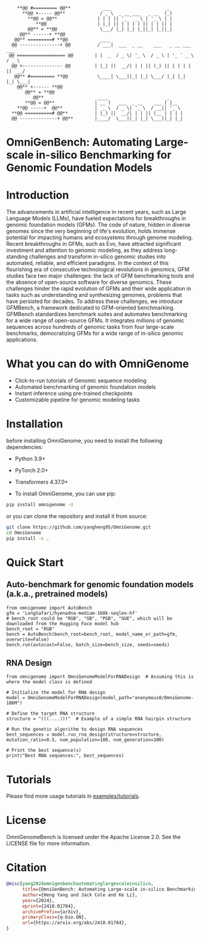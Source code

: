 ```
    **@@ #========= @@**            ___                     _ 
      **@@ +----- @@**             / _ \  _ __ ___   _ __  (_)
        **@@ = @@**               | | | || '_ ` _ \ | '_ \ | |
           **@@                   | |_| || | | | | || | | || |
        @@** = **@@                \___/ |_| |_| |_||_| |_||_|
     @@** ------+ **@@                
   @@** =========# **@@            ____  
  @@ ---------------+ @@          / ___|  ___  _ __    ___   _ __ ___    ___ 
 @@ ================== @@        | |  _  / _ \| '_ \  / _ \ | '_ ` _ \  / _ \
  @@ +--------------- @@         | |_| ||  __/| | | || (_) || | | | | ||  __/ 
   @@** #========= **@@           \____| \___||_| |_| \___/ |_| |_| |_| \___| 
    @@** +------ **@@         
       @@** = **@@           
          @@**                    ____                      _   
       **@@ = @@**               | __ )   ___  _ __    ___ | |__  
    **@@ -----+  @@**            |  _ \  / _ \| '_ \  / __|| '_ \ 
  **@@ ==========# @@**          | |_) ||  __/| | | || (__ | | | |
  @@ --------------+ @@**        |____/  \___||_| |_| \___||_| |_|
```
# OmniGenBench: Automating Large-scale in-silico Benchmarking for Genomic Foundation Models

# Introduction
The advancements in artificial intelligence in recent years, such as Large Language Models (LLMs), have fueled expectations for breakthroughs in genomic foundation models (GFMs). The code of nature, hidden in diverse genomes since the very beginning of life's evolution, holds immense potential for impacting humans and ecosystems through genome modeling. Recent breakthroughs in GFMs, such as Evo, have attracted significant investment and attention to genomic modeling, as they address long-standing challenges and transform in-silico genomic studies into automated, reliable, and efficient paradigms. In the context of this flourishing era of consecutive technological revolutions in genomics, GFM studies face two major challenges: the lack of GFM benchmarking tools and the absence of open-source software for diverse genomics. These challenges hinder the rapid evolution of GFMs and their wide application in tasks such as understanding and synthesizing genomes, problems that have persisted for decades. To address these challenges, we introduce GFMBench, a framework dedicated to GFM-oriented benchmarking. GFMBench standardizes benchmark suites and automates benchmarking for a wide range of open-source GFMs. It integrates millions of genomic sequences across hundreds of genomic tasks from four large-scale benchmarks, democratizing GFMs for a wide range of in-silico genomic applications. 

# What you can do with OmniGenome
- Click-to-run tutorials of Genomic sequence modeling
- Automated benchmarking of genomic foundation models
- Instant inference using pre-trained checkpoints
- Customizable pipeline for genomic modeling tasks

# Installation
before installing OmniGenome, you need to install the following dependencies:
- Python 3.9+
- PyTorch 2.0+
- Transformers 4.37.0+

- To install OmniGenome, you can use pip:
```bash
pip install omnigenome -U
```
or you can clone the repository and install it from source:
```bash
git clone https://github.com/yangheng95/OmniGenome.git
cd OmniGenome
pip install -e .
```

# Quick Start

## Auto-benchmark for genomic foundation models (a.k.a., pretrained models)
```python3
from omnigenome import AutoBench
gfm = 'LongSafari/hyenadna-medium-160k-seqlen-hf'
# bench_root could be "RGB", "GB", "PGB", "GUE", which will be downloaded from the Hugging Face model hub
bench_root = "RGB"
bench = AutoBench(bench_root=bench_root, model_name_or_path=gfm, overwrite=False)
bench.run(autocast=False, batch_size=bench_size, seeds=seeds)
```

## RNA Design
```python3
from omnigenome import OmniGenomeModelForRNADesign  # Assuming this is where the model class is defined
 
# Initialize the model for RNA design
model = OmniGenomeModelForRNADesign(model_path="anonymous8/OmniGenome-186M")

# Define the target RNA structure
structure = "(((....)))"  # Example of a simple RNA hairpin structure

# Run the genetic algorithm to design RNA sequences
best_sequences = model.run_rna_design(structure=structure, mutation_ratio=0.5, num_population=100, num_generation=100)

# Print the best sequence(s)
print("Best RNA sequences:", best_sequences)
```

# Tutorials
Please find more usage tutorials in [examples/tutorials](https://github.com/yangheng95/OmniGenomeBench/tree/master/examples/tutorials).



# License
OmniGenomeBench is licensed under the Apache License 2.0. See the LICENSE file for more information.

# Citation
```bibtex
@misc{yang2024omnigenbenchautomatinglargescaleinsilico,
      title={OmniGenBench: Automating Large-scale in-silico Benchmarking for Genomic Foundation Models}, 
      author={Heng Yang and Jack Cole and Ke Li},
      year={2024},
      eprint={2410.01784},
      archivePrefix={arXiv},
      primaryClass={q-bio.GN},
      url={https://arxiv.org/abs/2410.01784}, 
}
```

